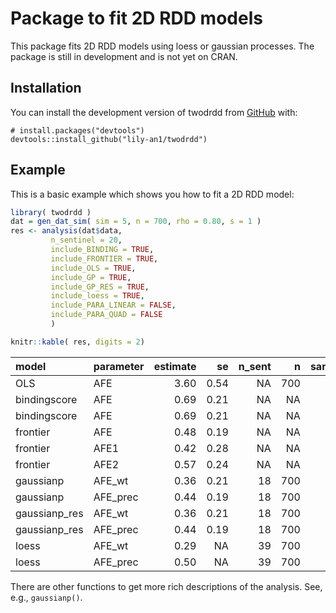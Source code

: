 
# Package to fit 2D RDD models

This package fits 2D RDD models using loess or gaussian processes. The
package is still in development and is not yet on CRAN.

## Installation

You can install the development version of twodrdd from
[GitHub](https://github.com/lily-an1/twodrdd) with:

    # install.packages("devtools")
    devtools::install_github("lily-an1/twodrdd")

## Example

This is a basic example which shows you how to fit a 2D RDD model:

``` r
library( twodrdd )
dat = gen_dat_sim( sim = 5, n = 700, rho = 0.80, s = 1 )
res <- analysis(dat$data,
         n_sentinel = 20,
         include_BINDING = TRUE,
         include_FRONTIER = TRUE,
         include_OLS = TRUE,
         include_GP = TRUE,
         include_GP_RES = TRUE,
         include_loess = TRUE,
         include_PARA_LINEAR = FALSE,
         include_PARA_QUAD = FALSE
         )

knitr::kable( res, digits = 2)
```

| model         | parameter | estimate |   se | n_sent |   n | sampsize |
|:--------------|:----------|---------:|-----:|-------:|----:|---------:|
| OLS           | AFE       |     3.60 | 0.54 |     NA | 700 |      700 |
| bindingscore  | AFE       |     0.69 | 0.21 |     NA |  NA |      692 |
| bindingscore  | AFE       |     0.69 | 0.21 |     NA |  NA |      692 |
| frontier      | AFE       |     0.48 | 0.19 |     NA |  NA |      697 |
| frontier      | AFE1      |     0.42 | 0.28 |     NA |  NA |      697 |
| frontier      | AFE2      |     0.57 | 0.24 |     NA |  NA |      697 |
| gaussianp     | AFE_wt    |     0.36 | 0.21 |     18 | 700 |       NA |
| gaussianp     | AFE_prec  |     0.44 | 0.19 |     18 | 700 |       NA |
| gaussianp_res | AFE_wt    |     0.36 | 0.21 |     18 | 700 |       NA |
| gaussianp_res | AFE_prec  |     0.44 | 0.19 |     18 | 700 |       NA |
| loess         | AFE_wt    |     0.29 |   NA |     39 | 700 |       NA |
| loess         | AFE_prec  |     0.50 |   NA |     39 | 700 |       NA |

There are other functions to get more rich descriptions of the analysis.
See, e.g., `gaussianp()`.
